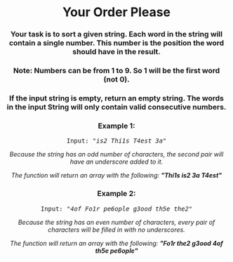 <div align = "center">
  
# Your Order Please
  </div>

  <div align = "center">
  
<h3> Your task is to sort a given string. Each word in the string will contain a single number. This number is the position the word should have in the result. </h3>
  <h3> Note: Numbers can be from 1 to 9. So 1 will be the first word (not 0). </h3>
  <h3> If the input string is empty, return an empty string. The words in the input String will only contain valid consecutive numbers. </h3>

<h3>Example 1:</h3>
<pre>
Input: <em>"is2 Thi1s T4est 3a"</em>
</pre>

<p>
<em>Because the string has an odd number of characters, the second pair will have an underscore added to it.
  
 The function will return an array with the following:    <strong>"Thi1s is2 3a T4est"</strong>
    </em>
</p>

<h3>Example 2:</h3>
<pre>
Input: <em>"4of Fo1r pe6ople g3ood th5e the2"</em>
</pre>

<p>
<em>Because the string has an even number of characters, every pair of characters will be filled in with no underscores.
  
  The function will return an array with the following:    <strong>"Fo1r the2 g3ood 4of th5e pe6ople"</strong>
  </em>
</p>
